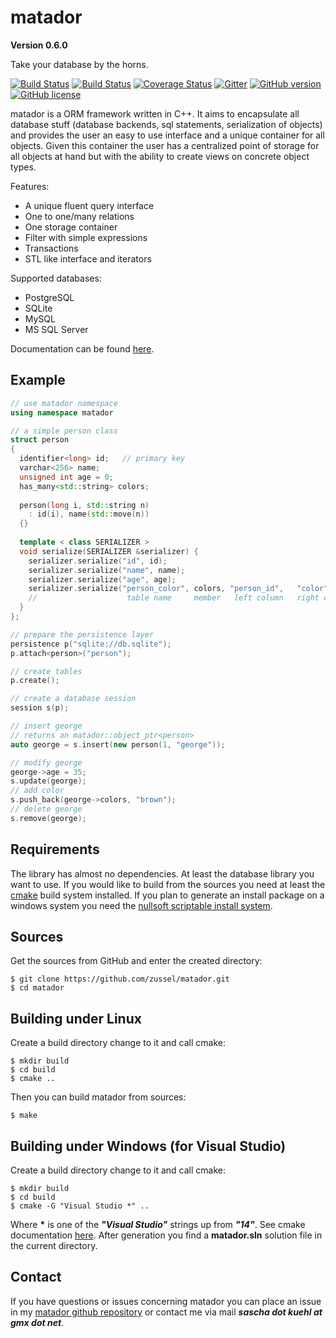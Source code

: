 matador
=======

__Version 0.6.0__

Take your database by the horns.

[![Build Status](https://travis-ci.org/zussel/matador.png?branch=develop)](https://travis-ci.org/zussel/matador)
[![Build Status](https://ci.appveyor.com/api/projects/status/github/zussel/matador?svg=true)](https://ci.appveyor.com/project/zussel/matador)
[![Coverage Status](https://coveralls.io/repos/github/zussel/matador/badge.svg?branch=develop)](https://coveralls.io/github/zussel/matador?branch=develop)
[![Gitter](https://img.shields.io/gitter/room/zussel/oos.svg)](https://gitter.im/oos-orm/Lobby)
[![GitHub version](https://badge.fury.io/gh/zussel%2Fmatador.svg)](https://badge.fury.io/gh/zussel%2Fmatador)
[![GitHub license](https://img.shields.io/badge/License-GPL%20v3-blue.svg)](https://raw.githubusercontent.com/zussel/matador/develop/License)

matador is a ORM framework written in C++. It aims to encapsulate all database stuff
(database backends, sql statements, serialization of objects) and provides the user an
easy to use interface and a unique container for all objects. Given this container the user
has a centralized point of storage for all objects at hand but with the ability to create views on
concrete object types.

Features:

 * A unique fluent query interface
 * One to one/many relations
 * One storage container
 * Filter with simple expressions
 * Transactions
 * STL like interface and iterators

Supported databases:
 * PostgreSQL
 * SQLite
 * MySQL
 * MS SQL Server

Documentation can be found [here](http://zussel.github.io/matador).

Example
-------

```cpp
// use matador namespace
using namespace matador

// a simple person class
struct person
{
  identifier<long> id;   // primary key
  varchar<256> name;
  unsigned int age = 0;
  has_many<std::string> colors;
  
  person(long i, std::string n)
    : id(i), name(std::move(n))
  {}
  
  template < class SERIALIZER >
  void serialize(SERIALIZER &serializer) {
    serializer.serialize("id", id);
    serializer.serialize("name", name);
    serializer.serialize("age", age);
    serializer.serialize("person_color", colors, "person_id",   "color");
    //                    table name     member   left column   right column
  }
};

// prepare the persistence layer
persistence p("sqlite://db.sqlite");
p.attach<person>("person");

// create tables
p.create();

// create a database session
session s(p);

// insert george
// returns an matador::object_ptr<person>
auto george = s.insert(new person(1, "george"));

// modify george
george->age = 35;
s.update(george);
// add color
s.push_back(george->colors, "brown");
// delete george
s.remove(george);
```
Requirements
------------

The library has almost no dependencies. At least the database library you want to use.
If you would like to build from the sources you need at least the
[cmake](http://www.cmake.org) build system installed. If you plan to generate an install
package on a windows system you need the
[nullsoft scriptable install system](http://nsis.sourceforge.net).
          
Sources
-------

Get the sources from GitHub and enter the created directory:

    $ git clone https://github.com/zussel/matador.git
    $ cd matador

Building under Linux
--------------------

Create a build directory change to it and call cmake:

    $ mkdir build
    $ cd build
    $ cmake ..
    
Then you can build matador from sources:

    $ make

Building under Windows (for Visual Studio)
------------------------------------------

Create a build directory change to it and call cmake:

    $ mkdir build
    $ cd build
    $ cmake -G "Visual Studio *" ..

Where __*__ is one of the *__"Visual Studio"__* strings up from *__"14"__*. See cmake
documentation [here](https://cmake.org/cmake/help/v3.6/manual/cmake-generators.7.html?#visual-studio-generators).
After generation you find a __matador.sln__ solution file in the current directory.

Contact
-------

If you have questions or issues concerning matador you can place an issue in my
[matador github repository](https://github.com/zussel/matador/issues?milestone=1&state=open) or
contact me via mail *__sascha dot kuehl at gmx dot net__*.

